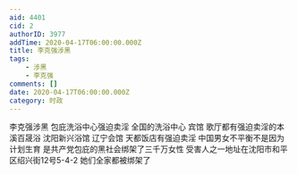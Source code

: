 ```yaml
---
aid: 4401
cid: 2
authorID: 3977
addTime: 2020-04-17T06:00:00.000Z
title: 李克强涉黑
tags:
    - 涉黑
    - 李克强
comments: []
date: 2020-04-17T06:00:00.000Z
category: 时政
---
```


李克强涉黑 包庇洗浴中心强迫卖淫 全国的洗浴中心 宾馆 歌厅都有强迫卖淫的本溪百晟浴 沈阳新兴浴馆 辽宁会馆 天都饭店有强迫卖淫 中国男女不平衡不是因为计划生育 是共产党包庇的黑社会绑架了三千万女性 受害人之一地址在沈阳市和平区绍兴街12号5-4-2 她们全家都被绑架了
